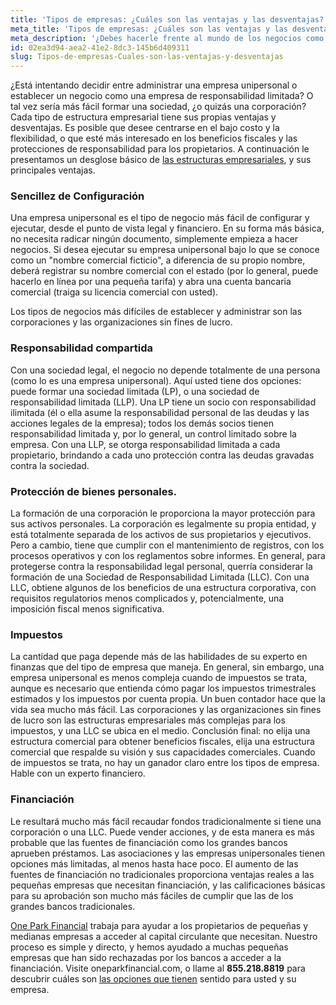 ```yaml
---
title: 'Tipos de empresas: ¿Cuáles son las ventajas y las desventajas?'
meta_title: 'Tipos de empresas: ¿Cuáles son las ventajas y las desventajas?'
meta_description: '¿Debes hacerle frente al mundo de los negocios como una empresa unipersonal (propietario único), o sacrificar un poco de flexibilidad a favor de la protección financiera que ofrece una LLC? Desglosamos las ventajas y desventajas de los diferentes tipos de estructuras empresariales.'
id: 02ea3d94-aea2-41e2-8dc3-145b6d409311
slug: Tipos-de-empresas-Cuales-son-las-ventajas-y-desventajas
---
```

¿Está intentando decidir entre administrar una empresa unipersonal o establecer un negocio como una empresa de responsabilidad limitada?  O tal vez sería más fácil formar una sociedad, ¿o quizás una corporación? Cada tipo de estructura empresarial tiene sus propias ventajas y desventajas. Es posible que desee centrarse en el bajo costo y la flexibilidad, o que esté más interesado en los beneficios fiscales y las protecciones de responsabilidad para los propietarios. A continuación le presentamos un desglose básico de [las estructuras empresariales](https://www.oneparkfinancial.com/es/articulos/que-tipo-de-empresa-tiene), y sus principales ventajas. 

### Sencillez de Configuración

Una empresa unipersonal es el tipo de negocio más fácil de configurar y ejecutar, desde el punto de vista legal y financiero. En su forma más básica, no necesita radicar ningún documento, simplemente empieza a hacer negocios. Si desea ejecutar su empresa unipersonal bajo lo que se conoce como un "nombre comercial ficticio", a diferencia de su propio nombre, deberá registrar su nombre comercial con el estado (por lo general, puede hacerlo en línea por una pequeña tarifa) y abra una cuenta bancaria comercial (traiga su licencia comercial con usted).

Los tipos de negocios más difíciles de establecer y administrar son las corporaciones y las organizaciones sin fines de lucro.

### Responsabilidad compartida

Con una sociedad legal, el negocio no depende totalmente de una persona (como lo es una empresa unipersonal). Aquí usted tiene dos opciones: puede formar una sociedad limitada (LP), o una sociedad de responsabilidad limitada (LLP). Una LP tiene un socio con responsabilidad ilimitada (él o ella asume la responsabilidad personal de las deudas y las acciones legales de la empresa); todos los demás socios tienen responsabilidad limitada y, por lo general, un control limitado sobre la empresa. Con una LLP, se otorga responsabilidad limitada a cada propietario, brindando a cada uno protección contra las deudas gravadas contra la sociedad. 

### Protección de bienes personales.

La formación de una corporación le proporciona la mayor protección para sus activos personales.  La corporación es legalmente su propia entidad, y está totalmente separada de los activos de sus propietarios y ejecutivos. Pero a cambio, tiene que cumplir con el mantenimiento de registros, con los procesos operativos y con los reglamentos sobre informes. En general, para protegerse contra la responsabilidad legal personal, querría considerar la formación de una Sociedad de Responsabilidad Limitada (LLC). Con una LLC, obtiene algunos de los beneficios de una estructura corporativa, con requisitos regulatorios menos complicados y, potencialmente, una imposición fiscal menos significativa.

### Impuestos

La cantidad que paga depende más de las habilidades de su experto en finanzas que del tipo de empresa que maneja. En general, sin embargo, una empresa unipersonal es menos compleja cuando de impuestos se trata, aunque es necesario que entienda cómo pagar los impuestos trimestrales estimados y los impuestos por cuenta propia. Un buen contador hace que la vida sea mucho más fácil. Las corporaciones y las organizaciones sin fines de lucro son las estructuras empresariales más complejas para los impuestos, y una LLC se ubica en el medio. Conclusión final: no elija una estructura comercial para obtener beneficios fiscales, elija una estructura comercial que respalde su visión y sus capacidades comerciales. Cuando de impuestos se trata, no hay un ganador claro entre los tipos de empresa. Hable con un experto financiero.

### Financiación

Le resultará mucho más fácil recaudar fondos tradicionalmente si tiene una corporación o una LLC. Puede vender acciones, y de esta manera es más probable que las fuentes de financiación como los grandes bancos aprueben préstamos. Las asociaciones y las empresas unipersonales tienen opciones más limitadas, al menos hasta hace poco. El aumento de las fuentes de financiación no tradicionales proporciona ventajas reales a las pequeñas empresas que necesitan financiación, y las calificaciones básicas para su aprobación son mucho más fáciles de cumplir que las de los grandes bancos tradicionales. 

[One Park Financial](https://www.oneparkfinancial.com/es/) trabaja para ayudar a los propietarios de pequeñas y medianas empresas a acceder al capital circulante que necesitan. Nuestro proceso es simple y directo, y hemos ayudado a muchas pequeñas empresas que han sido rechazadas por los bancos a acceder a la financiación. Visite oneparkfinancial.com, o llame al **855.218.8819** para descubrir cuáles son [las opciones que tienen](https://www.oneparkfinancial.com/es/preaprob) sentido para usted y su empresa.
